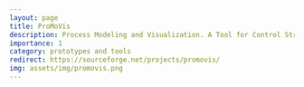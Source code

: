 ```yaml
---
layout: page
title: ProMoVis
description: Process Modeling and Visualization. A Tool for Control Structure Selection in Interconnected Processes 
importance: 1
category: prototypes and tools
redirect: https://sourceforge.net/projects/promovis/
img: assets/img/promovis.png
---
```

